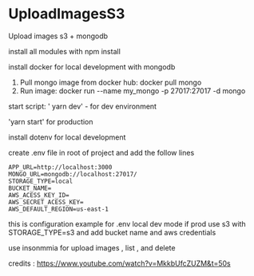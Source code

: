 # UploadImagesS3
Upload  images s3 + mongodb

install all modules with npm install

install docker for local development with mongodb

1. Pull mongo image from docker hub: docker pull mongo
2. Run image: docker run --name my_mongo -p 27017:27017 -d mongo

start script: ' yarn dev'   - for dev environment

'yarn start' for production

install dotenv for local development


create .env file in root of project and add the follow lines

````
APP_URL=http://localhost:3000
MONGO_URL=mongodb://localhost:27017/   
STORAGE_TYPE=local
BUCKET_NAME=
AWS_ACESS_KEY_ID=
AWS_SECRET_ACESS_KEY=
AWS_DEFAULT_REGION=us-east-1
````
this is configuration example for  .env  local dev mode if prod use s3 with  STORAGE_TYPE=s3
and add bucket name and aws credentials 

use insonmmia for upload images , list , and delete 

credits : https://www.youtube.com/watch?v=MkkbUfcZUZM&t=50s
